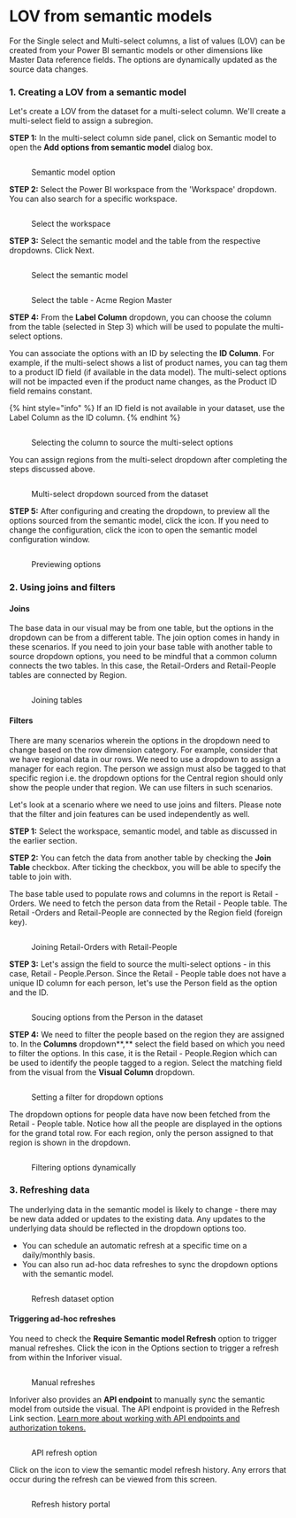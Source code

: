 # LOV from semantic models

For the Single select and Multi-select columns, a list of values (LOV) can be created from your Power BI semantic models or other dimensions like Master Data reference fields. The options are dynamically updated as the source data changes.

### 1. Creating a LOV from a semantic model

Let's create a LOV from the dataset for a multi-select column. We'll create a multi-select field to assign a subregion.

**STEP 1:** In the multi-select column side panel, click on Semantic model to open the **Add options from semantic model** dialog box.

<figure><img src="../../../../.gitbook/assets/image (712).png" alt=""><figcaption><p>Semantic model option</p></figcaption></figure>

**STEP 2:** Select the Power BI workspace from the 'Workspace' dropdown. You can also search for a specific workspace.

<figure><img src="../../../../.gitbook/assets/image (713).png" alt=""><figcaption><p>Select the workspace</p></figcaption></figure>

**STEP 3:** Select the semantic model and the table from the respective dropdowns. Click Next.&#x20;

<div>

<figure><img src="../../../../.gitbook/assets/image (710).png" alt=""><figcaption><p>Select the semantic model </p></figcaption></figure>

 

<figure><img src="../../../../.gitbook/assets/2024-04-03_15h03_16.png" alt=""><figcaption><p>Select the table - Acme Region Master</p></figcaption></figure>

</div>

**STEP 4:** From the **Label Column** dropdown, you can choose the column from the table (selected in Step 3) which will be used to populate the multi-select options.&#x20;

You can associate the options with an ID by selecting the **ID Column**. For example, if the multi-select shows a list of product names, you can tag them to a product ID field (if available in the data model). The multi-select options will not be impacted even if the product name changes, as the Product ID field remains constant.

{% hint style="info" %}
If an ID field is not available in your dataset, use the Label Column as the ID column.
{% endhint %}

<figure><img src="../../../../.gitbook/assets/image (715).png" alt=""><figcaption><p>Selecting the column to source the multi-select options</p></figcaption></figure>

You can assign regions from the multi-select dropdown after completing the steps discussed above.

<figure><img src="../../../../.gitbook/assets/image (716).png" alt=""><figcaption><p>Multi-select dropdown sourced from the dataset</p></figcaption></figure>

**STEP 5:** After configuring and creating the dropdown, to preview all the options sourced from the semantic model, click the <img src="../../../../.gitbook/assets/image (12) (5).png" alt="" data-size="line">icon. If you need to change the configuration, click the <img src="../../../../.gitbook/assets/image (518) (3).png" alt="" data-size="line">icon to open the semantic model configuration window.

<figure><img src="../../../../.gitbook/assets/image (11) (9).png" alt=""><figcaption><p>Previewing options</p></figcaption></figure>

### 2. Using joins and filters

#### Joins

The base data in our visual may be from one table, but the options in the dropdown can be from a different table. The join option comes in handy in these scenarios. If you need to join your base table with another table to source dropdown options, you need to be mindful that a common column connects the two tables. In this case, the Retail-Orders and Retail-People tables are connected by Region.

<figure><img src="../../../../.gitbook/assets/image (3) (11).png" alt=""><figcaption><p>Joining tables</p></figcaption></figure>

#### Filters

There are many scenarios wherein the options in the dropdown need to change based on the row dimension category. For example, consider that we have regional data in our rows. We need to use a dropdown to assign a manager for each region. The person we assign must also be tagged to that specific region i.e. the dropdown options for the Central region should only show the people under that region. We can use filters in such scenarios.&#x20;

Let's look at a scenario where we need to use joins and filters. Please note that the filter and join features can be used independently as well.

**STEP 1:** Select the workspace, semantic model, and table as discussed in the earlier section.

**STEP 2:** You can fetch the data from another table by checking the **Join Table** checkbox. After ticking the checkbox, you will be able to specify the table to join with.

The base table used to populate rows and columns in the report is Retail - Orders. We need to fetch the person data from the Retail - People table. The Retail -Orders and Retail-People are connected by the Region field (foreign key).

<figure><img src="../../../../.gitbook/assets/image (714).png" alt=""><figcaption><p>Joining Retail-Orders with Retail-People</p></figcaption></figure>

**STEP 3:** Let's assign the field to source the multi-select options - in this case, Retail - People.Person. Since the Retail - People table does not have a unique ID column for each person, let's use the Person field as the option and the ID.

<figure><img src="../../../../.gitbook/assets/image (717).png" alt=""><figcaption><p>Soucing options from the Person in the dataset</p></figcaption></figure>

**STEP 4:** We need to filter the people based on the region they are assigned to. In the **Columns** dropdown**,** select the field based on which you need to filter the options. In this case, it is the Retail - People.Region which can be used to identify the people tagged to a region. Select the matching field from the visual from the **Visual Column** dropdown.

<figure><img src="../../../../.gitbook/assets/image (718).png" alt=""><figcaption><p>Setting a filter for dropdown options</p></figcaption></figure>

The dropdown options for people data have now been fetched from the Retail - People table. Notice how all the people are displayed in the options for the grand total row. For each region, only the person assigned to that region is shown in the dropdown.

<figure><img src="../../../../.gitbook/assets/Untitled Project (3).gif" alt=""><figcaption><p>Filtering options dynamically</p></figcaption></figure>

### 3. Refreshing data

The underlying data in the semantic model is likely to change - there may be new data added or updates to the existing data. Any updates to the underlying data should be reflected in the dropdown options too.&#x20;

* You can schedule an automatic refresh at a specific time on a daily/monthly basis.
* You can also run ad-hoc data refreshes to sync the dropdown options with the semantic model.

<figure><img src="../../../../.gitbook/assets/image (4) (1).png" alt=""><figcaption><p>Refresh dataset option</p></figcaption></figure>

#### Triggering ad-hoc refreshes

You need to check the **Require Semantic model Refresh** option to trigger manual refreshes. Click the <img src="../../../../.gitbook/assets/image (7) (1) (3).png" alt="" data-size="line">icon in the Options section to trigger a refresh from within the Inforiver visual.

<figure><img src="../../../../.gitbook/assets/image (6) (1).png" alt=""><figcaption><p>Manual refreshes</p></figcaption></figure>

Inforiver also provides an **API endpoint** to manually sync the semantic  model from outside the visual. The API endpoint is provided in the Refresh Link section. [Learn more about working with API endpoints and authorization tokens.](../../../../admin-console/settings/api-token.md)

<figure><img src="../../../../.gitbook/assets/image (8) (11).png" alt=""><figcaption><p>API refresh option</p></figcaption></figure>

Click on the <img src="../../../../.gitbook/assets/image (9) (9).png" alt="" data-size="line">icon to view the semantic model refresh history. Any errors that occur during the refresh can be viewed from this screen.

<figure><img src="../../../../.gitbook/assets/image (10) (8).png" alt=""><figcaption><p>Refresh history portal</p></figcaption></figure>
